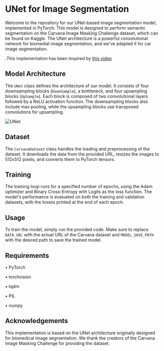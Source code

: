 
# UNet for Image Segmentation

Welcome to the repository for our UNet-based image segmentation model, implemented in PyTorch. This model is designed to perform semantic segmentation on the Carvana Image Masking Challenge dataset, which can be found on Kaggle. The UNet architecture is a powerful convolutional network for biomedial image segmentation, and we've adapted it for car image segmentation.

،This implementation has been inspired by [this video](https://www.youtube.com/watch?v=HS3Q_90hnDg&t=10s)

## Model Architecture

The `UNet` class defines the architecture of our model. It consists of four downsampling blocks (`DownSample`), a bottleneck, and four upsampling blocks (`UpSample`). Each block is composed of two convolutional layers followed by a ReLU activation function. The downsampling blocks also include max pooling, while the upsampling blocks use transposed convolutions for upsampling.







![UNet](https://github.com/zahraasadi257/UNet/assets/57061013/c1a63dca-80ac-48c5-99ee-b403a5da79f5)








## Dataset

The `CarvanaDataset` class handles the loading and preprocessing of the dataset. It downloads the data from the provided URL, resizes the images to 512x512 pixels, and converts them to PyTorch tensors.

## Training

The training loop runs for a specified number of epochs, using the Adam optimizer and Binary Cross-Entropy with Logits as the loss function. The model's performance is evaluated on both the training and validation datasets, with the losses printed at the end of each epoch.

## Usage

To train the model, simply run the provided code. Make sure to replace `DATA_URL` with the actual URL of the Carvana dataset and `MODEL_SAVE_PATH` with the desired path to save the trained model.

## Requirements

•  PyTorch

•  torchvision

•  tqdm

•  PIL

•  numpy


## Acknowledgements

This implementation is based on the UNet architecture originally designed for biomedical image segmentation. We thank the creators of the Carvana Image Masking Challenge for providing the dataset.
